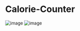 # Calorie-Counter
![image](https://github.com/sachikamat7/Calorie-Counter/assets/142913719/fdf1c1d1-13a8-4ad2-a48e-5634650cfea7)
![image](https://github.com/sachikamat7/Calorie-Counter/assets/142913719/c360c05f-cfe2-4e37-a226-360bdba2ef62)
